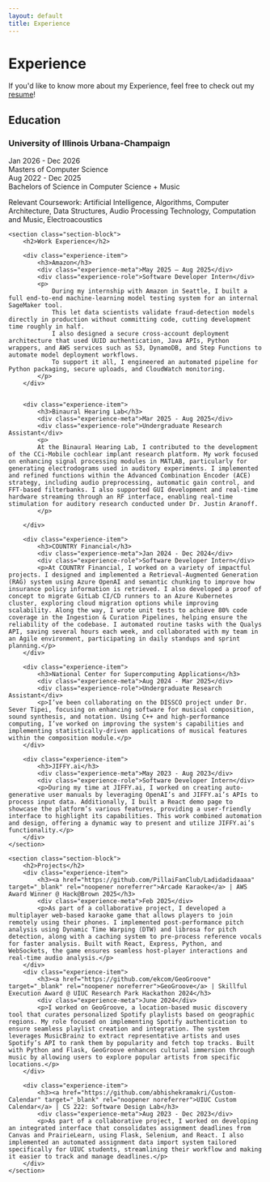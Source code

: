 ```yaml
---
layout: default
title: Experience
---
```


<div class="article-header">
    <h1>Experience</h1>
    <p class="resume-link">If you'd like to know more about my Experience, feel free to check out my <a href="https://drive.google.com/file/d/1pkvMenmO7Ylg4L0zPpRh8tOBDWTRrXU4/view?usp=sharing" class="inline-link" target="_blank">resume</a>!</p>
</div>

<div class="article-content">
    <section class="section-block">
        <h2>Education</h2>
        <div class="experience-item">
            <h3>University of Illinois Urbana-Champaign</h3>
            <div class="experience-meta">Jan 2026 - Dec 2026</div>
            <div class="experience-role">Masters of Computer Science</div>
            <div class="experience-meta">Aug 2022 - Dec 2025</div>
            <div class="experience-role">Bachelors of Science in Computer Science + Music</div>
            <p>Relevant Coursework: Artificial Intelligence, Algorithms, Computer Architecture, Data Structures, Audio Processing Technology, Computation and Music, Electroacoustics</p>
        </div>
    </section>

    <section class="section-block">
        <h2>Work Experience</h2>

        <div class="experience-item">
            <h3>Amazon</h3>
            <div class="experience-meta">May 2025 – Aug 2025</div>
            <div class="experience-role">Software Developer Intern</div>
            <p>
                During my internship with Amazon in Seattle, I built a full end-to-end machine-learning model testing system for an internal SageMaker tool. 
                This let data scientists validate fraud-detection models directly in production without committing code, cutting development time roughly in half. 
                I also designed a secure cross-account deployment architecture that used UUID authentication, Java APIs, Python wrappers, and AWS services such as S3, DynamoDB, and Step Functions to automate model deployment workflows. 
                To support it all, I engineered an automated pipeline for Python packaging, secure uploads, and CloudWatch monitoring.
            </p>
        </div>


        <div class="experience-item">
            <h3>Binaural Hearing Lab</h3>
            <div class="experience-meta">Mar 2025 - Aug 2025</div>
            <div class="experience-role">Undergraduate Research Assistant</div>
            <p>
            At the Binaural Hearing Lab, I contributed to the development of the CCi-Mobile cochlear implant research platform. My work focused on enhancing signal processing modules in MATLAB, particularly for generating electrodograms used in auditory experiments. I implemented and refined functions within the Advanced Combination Encoder (ACE) strategy, including audio preprocessing, automatic gain control, and FFT-based filterbanks. I also supported GUI development and real-time hardware streaming through an RF interface, enabling real-time stimulation for auditory research conducted under Dr. Justin Aranoff.
            </p>

        </div>

        <div class="experience-item">
            <h3>COUNTRY Financial</h3>
            <div class="experience-meta">Jan 2024 - Dec 2024</div>
            <div class="experience-role">Software Developer Intern</div>
            <p>At COUNTRY Financial, I worked on a variety of impactful projects. I designed and implemented a Retrieval-Augmented Generation (RAG) system using Azure OpenAI and semantic chunking to improve how insurance policy information is retrieved. I also developed a proof of concept to migrate GitLab CI/CD runners to an Azure Kubernetes cluster, exploring cloud migration options while improving scalability. Along the way, I wrote unit tests to achieve 80% code coverage in the Ingestion & Curation Pipelines, helping ensure the reliability of the codebase. I automated routine tasks with the Qualys API, saving several hours each week, and collaborated with my team in an Agile environment, participating in daily standups and sprint planning.</p>
        </div>

        <div class="experience-item">
            <h3>National Center for Supercomputing Applications</h3>
            <div class="experience-meta">Aug 2024 - Mar 2025</div>
            <div class="experience-role">Undergraduate Research Assistant</div>
            <p>I’ve been collaborating on the DISSCO project under Dr. Sever Tipei, focusing on enhancing software for musical composition, sound synthesis, and notation. Using C++ and high-performance computing, I’ve worked on improving the system's capabilities and implementing statistically-driven applications of musical features within the composition module.</p>
        </div>

        <div class="experience-item">
            <h3>JIFFY.ai</h3>
            <div class="experience-meta">May 2023 - Aug 2023</div>
            <div class="experience-role">Software Developer Intern</div>
            <p>During my time at JIFFY.ai, I worked on creating auto-generative user manuals by leveraging OpenAI’s and JIFFY.ai’s APIs to process input data. Additionally, I built a React demo page to showcase the platform’s various features, providing a user-friendly interface to highlight its capabilities. This work combined automation and design, offering a dynamic way to present and utilize JIFFY.ai’s functionality.</p>
        </div>
    </section>

    <section class="section-block">
        <h2>Projects</h2>
        <div class="experience-item">
            <h3><a href="https://github.com/PillaiFanClub/Ladidadidaaaa" target="_blank" rel="noopener noreferrer">Arcade Karaoke</a> | AWS Award Winner @ Hack@Brown 2025</h3>
            <div class="experience-meta">Feb 2025</div>
            <p>As part of a collaborative project, I developed a multiplayer web-based karaoke game that allows players to join remotely using their phones. I implemented post-performance pitch analysis using Dynamic Time Warping (DTW) and librosa for pitch detection, along with a caching system to pre-process reference vocals for faster analysis. Built with React, Express, Python, and WebSockets, the game ensures seamless host-player interactions and real-time audio analysis.</p>
        </div>
        <div class="experience-item">
            <h3><a href="https://github.com/ekcom/GeoGroove" target="_blank" rel="noopener noreferrer">GeoGroove</a> | Skillful Execution Award @ UIUC Research Park Hackathon 2024</h3>
            <div class="experience-meta">June 2024</div>
            <p>I worked on GeoGroove, a location-based music discovery tool that curates personalized Spotify playlists based on geographic regions. My role focused on implementing Spotify authentication to ensure seamless playlist creation and integration. The system leverages MusicBrainz to extract representative artists and uses Spotify’s API to rank them by popularity and fetch top tracks. Built with Python and Flask, GeoGroove enhances cultural immersion through music by allowing users to explore popular artists from specific locations.</p>
        </div>

        <div class="experience-item">
            <h3><a href="https://github.com/abhishekramakri/Custom-Calendar" target="_blank" rel="noopener noreferrer">UIUC Custom Calendar</a> | CS 222: Software Design Lab</h3>
            <div class="experience-meta">Aug 2023 - Dec 2023</div>
            <p>As part of a collaborative project, I worked on developing an integrated interface that consolidates assignment deadlines from Canvas and PrairieLearn, using Flask, Selenium, and React. I also implemented an automated assignment data import system tailored specifically for UIUC students, streamlining their workflow and making it easier to track and manage deadlines.</p>
        </div>
    </section>
</div>
